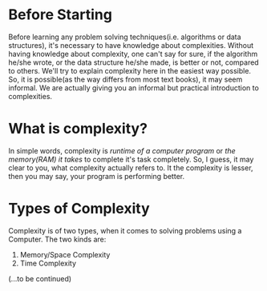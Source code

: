 # Before Starting
Before learning any problem solving techniques(i.e. algorithms or data structures), it's necessary to have knowledge about complexities. Without having knowledge about complexity, one can't say for sure, if the algorithm he/she wrote, or the data structure he/she made, is better or not, compared to others. We'll try to explain complexity here in the easiest way possible. So, it is possible(as the way differs from most text books), it may seem informal. We are actually giving you an informal but practical introduction to complexities.

# What is complexity?
In simple words, complexity is *runtime of a computer program* or *the memory(RAM) it takes* to complete it's task completely. So, I guess, it may clear to you, what complexity actually refers to. It the complexity is lesser, then you may say, your program is performing better.

# Types of Complexity
Complexity is of two types, when it comes to solving problems using a Computer. The two kinds are:
1. Memory/Space Complexity
2. Time Complexity

(...to be continued)
